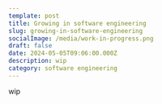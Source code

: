 ```yaml
---
template: post
title: Growing in software engineering
slug: growing-in-software-engineering
socialImage: /media/work-in-progress.png
draft: false
date: 2024-05-05T09:06:00.000Z
description: wip
category: software engineering
---
```

wip
